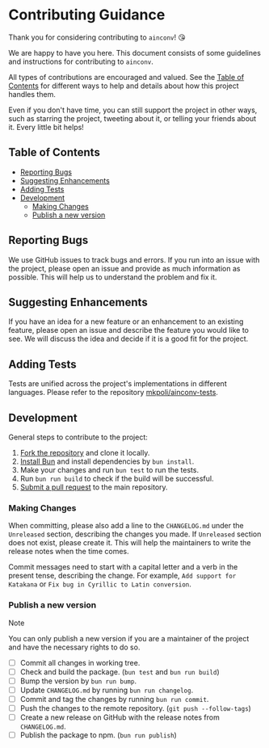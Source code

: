 <!-- omit in toc -->
# Contributing Guidance

Thank you for considering contributing to `ainconv`! 😘

We are happy to have you here. This document consists of some guidelines and instructions for contributing to `ainconv`.

All types of contributions are encouraged and valued. See the [Table of Contents](#table-of-contents) for different ways to help and details about how this project handles them.

Even if you don't have time, you can still support the project in other ways, such as starring the project, tweeting about it, or telling your friends about it. Every little bit helps!

<!-- omit in toc -->
## Table of Contents

- [Reporting Bugs](#reporting-bugs)
- [Suggesting Enhancements](#suggesting-enhancements)
- [Adding Tests](#adding-tests)
- [Development](#development)
  - [Making Changes](#making-changes)
  - [Publish a new version](#publish-a-new-version)

## Reporting Bugs

We use GitHub issues to track bugs and errors. If you run into an issue with the project, please open an issue and provide as much information as possible. This will help us to understand the problem and fix it.

## Suggesting Enhancements

If you have an idea for a new feature or an enhancement to an existing feature, please open an issue and describe the feature you would like to see. We will discuss the idea and decide if it is a good fit for the project.

## Adding Tests

Tests are unified across the project's implementations in different languages. Please refer to the repository [mkpoli/ainconv-tests](https://github.com/mkpoli/ainconv-tests).

## Development

General steps to contribute to the project:

1. [Fork the repository](https://github.com/mkpoli/ainconv/fork) and clone it locally.
2. [Install Bun](https://bun.sh/docs/installation) and install dependencies by `bun install`. 
3. Make your changes and run `bun test` to run the tests.
4. Run `bun run build` to check if the build will be successful.
5. [Submit a pull request](https://github.com/mkpoli/ainconv/compare) to the main repository.

### Making Changes

When committing, please also add a line to the `CHANGELOG.md` under the `Unreleased` section, describing the changes you made. If `Unreleased` section does not exist, please create it. This will help the maintainers to write the release notes when the time comes.

Commit messages need to start with a capital letter and a verb in the present tense, describing the change. For example, `Add support for Katakana` or `Fix bug in Cyrillic to Latin conversion`.

### Publish a new version
> [!NOTE]  
> You can only publish a new version if you are a maintainer of the project and have the necessary rights to do so.

- [ ] Commit all changes in working tree.
- [ ] Check and build the package. (`bun test` and `bun run build`)
- [ ] Bump the version by `bun run bump`.
- [ ] Update `CHANGELOG.md` by running `bun run changelog`.
- [ ] Commit and tag the changes by running `bun run commit`.
- [ ] Push the changes to the remote repository. (`git push --follow-tags`)
- [ ] Create a new release on GitHub with the release notes from `CHANGELOG.md`.
- [ ] Publish the package to npm. (`bun run publish`)
